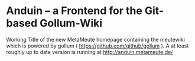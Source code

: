 Anduin – a Frontend for the Git-based Gollum-Wiki
=============

Working Title of the new MetaMeute homepage containing the meutewiki which is powered by gollum ( https://github.com/github/gollum ).
A at least roughly up to date version is running at http://anduin.metameute.de/

